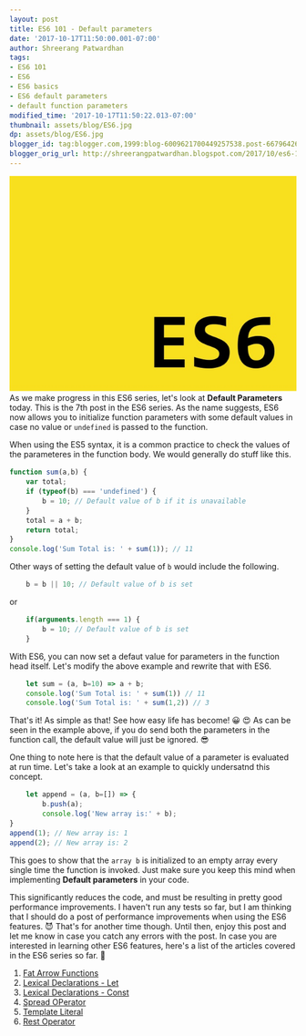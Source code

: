 ```yaml
---
layout: post
title: ES6 101 - Default parameters
date: '2017-10-17T11:50:00.001-07:00'
author: Shreerang Patwardhan
tags:
- ES6 101
- ES6
- ES6 basics
- ES6 default parameters
- default function parameters
modified_time: '2017-10-17T11:50:22.013-07:00'
thumbnail: assets/blog/ES6.jpg
dp: assets/blog/ES6.jpg
blogger_id: tag:blogger.com,1999:blog-6009621700449257538.post-6679642616495912931
blogger_orig_url: http://shreerangpatwardhan.blogspot.com/2017/10/es6-101-default-parameters.html
---
```


![ES6 Banner image](/assets/blog/ES6.jpg)
As we make progress in this ES6 series, let's look at **Default Parameters** today. This is the 7th post in the ES6 series. As the name suggests, ES6 now allows you to initialize function parameters with some default values in case no value or ```undefined``` is passed to the function.

When using the ES5 syntax, it is a common practice to check the values of the parameteres in the function body. We would generally do stuff like this.

```javascript
function sum(a,b) {
    var total;
    if (typeof(b) === 'undefined') {
        b = 10; // Default value of b if it is unavailable
    }
    total = a + b;
    return total;
}
console.log('Sum Total is: ' + sum(1)); // 11
```

Other ways of setting the default value of ```b``` would include the following.
```javascript
    b = b || 10; // Default value of b is set
```
or
```javascript
    if(arguments.length === 1) {
        b = 10; // Default value of b is set
    }
```

With ES6, you can now set a defaut value for parameters in the function head itself. Let's modify the above example and rewrite that with ES6.
```javascript
    let sum = (a, b=10) => a + b;
    console.log('Sum Total is: ' + sum(1)) // 11
    console.log('Sum Total is: ' + sum(1,2)) // 3
```
That's it! As simple as that! See how easy life has become! &#128512; &#128525; As can be seen in the example above, if you do send both the parameters in the function call, the default value will just be ignored. &#128526;

One thing to note here is that the default value of a parameter is evaluated at run time. Let's take a look at an example to quickly undersatnd this concept.
```javascript
    let append = (a, b=[]) => {
        b.push(a);
        console.log('New array is:' + b);
}
append(1); // New array is: 1
append(2); // New array is: 2
```

This goes to show that the ```array b``` is initialized to an empty array every single time the function is invoked. Just make sure you keep this mind when implementing **Default parameters** in your code.

This significantly reduces the code, and must be resulting in pretty good performance improvements. I haven't run any tests so far, but I am thinking that I should do a post of performance improvements when using the ES6 features. &#128520; That's for another time though. Until then, enjoy this post and let me know in case you catch any errors with the post. In case you are interested in learning other ES6 features, here's a list of the articles covered in the ES6 series so far. &#128588;
1. [Fat Arrow Functions](https://shreerangpatwardhan.blogspot.com/2017/10/es6-fat-arrow-functions.html)
2. [Lexical Declarations - Let](https://shreerangpatwardhan.blogspot.com/2017/10/es6-101-lexical-declarations-let.html)
3. [Lexical Declarations - Const](https://shreerangpatwardhan.blogspot.com/2017/10/es6-101-lexical-declarations-const.html)
4. [Spread OPerator](https://shreerangpatwardhan.blogspot.com/2017/10/es6-101-spread-operator.html)
5. [Template Literal](https://shreerangpatwardhan.blogspot.com/2017/10/es6-template-literals.html)
6. [Rest Operator](https://shreerangpatwardhan.blogspot.com/2017/10/es6-rest-operator.html)
